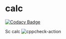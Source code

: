 # calc

[![Codacy Badge](https://api.codacy.com/project/badge/Grade/e42c9ea6342c470ba1c11406a4293451)](https://app.codacy.com/manual/stepin104926/calc?utm_source=github.com&utm_medium=referral&utm_content=stepin104926/calc&utm_campaign=Badge_Grade_Dashboard)

Sc calc
![cppcheck-action](https://github.com/stepin104926/calc/workflows/cppcheck-action/badge.svg)
